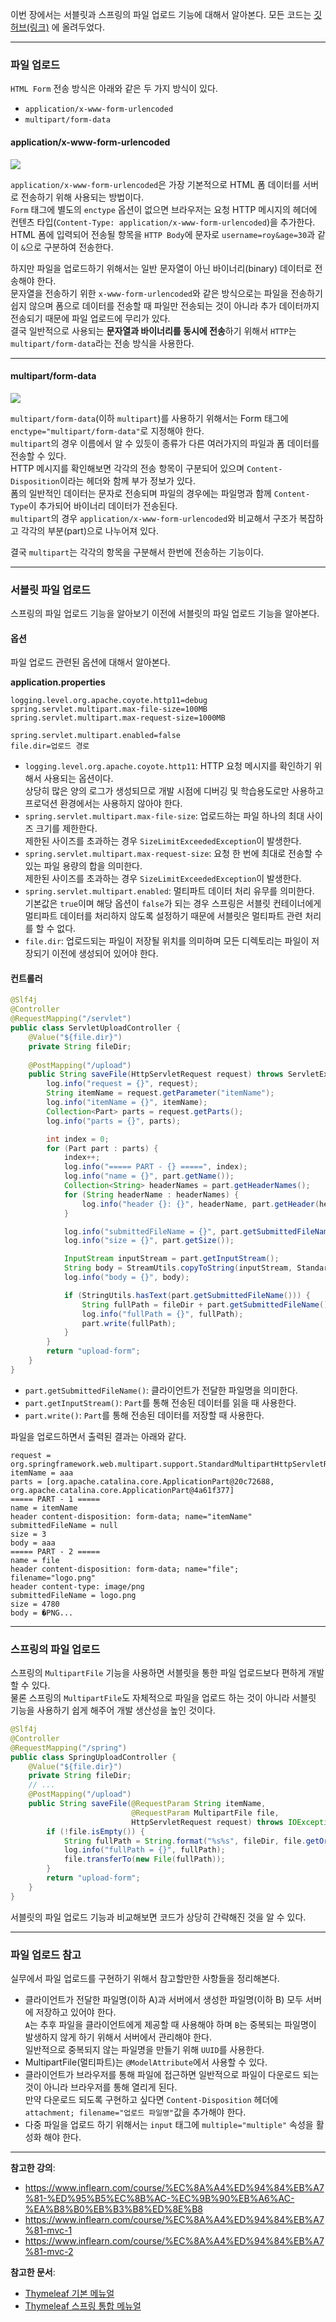 이번 장에서는 서블릿과 스프링의 파일 업로드 기능에 대해서 알아본다.
모든 코드는 [깃허브(링크)](https://github.com/roy-zz/mvc) 에 올려두었다.

---

### 파일 업로드

`HTML Form` 전송 방식은 아래와 같은 두 가지 방식이 있다.

- `application/x-www-form-urlencoded`
- `multipart/form-data`

#### application/x-www-form-urlencoded

![](image/x-www-form-urlencoded-process.png)

`application/x-www-form-urlencoded`은 가장 기본적으로 HTML 폼 데이터를 서버로 전송하기 위해 사용되는 방법이다.  
`Form` 태그에 별도의 `enctype` 옵션이 없으면 브라우저는 요청 HTTP 메시지의 헤더에 컨텐츠 타입(`Content-Type: application/x-www-form-urlencoded`)을 추가한다.  
HTML 폼에 입력되어 전송될 항목을 `HTTP Body`에 문자로 `username=roy&age=30`과 같이 `&`으로 구분하여 전송한다.
  
하지만 파일을 업로드하기 위해서는 일반 문자열이 아닌 바이너리(binary) 데이터로 전송해야 한다.  
문자열을 전송하기 위한 `x-www-form-urlencoded`와 같은 방식으로는 파일을 전송하기 쉽지 않으며 폼으로 데이터를 전송할 때 파일만 전송되는 것이 아니라 추가 데이터까지 전송되기 때문에 파일 업로드에 무리가 있다.  
결국 일반적으로 사용되는 **문자열과 바이너리를 동시에 전송**하기 위해서 `HTTP`는 `multipart/form-data`라는 전송 방식을 사용한다.

---

#### multipart/form-data

![](image/form-data-process.png)

`multipart/form-data`(이하 `multipart`)를 사용하기 위해서는 Form 태그에 `enctype="multipart/form-data"`로 지정해야 한다.  
`multipart`의 경우 이름에서 알 수 있듯이 종류가 다른 여러가지의 파일과 폼 데이터를 전송할 수 있다.  
HTTP 메시지를 확인해보면 각각의 전송 항목이 구분되어 있으며 `Content-Disposition`이라는 헤더와 함께 부가 정보가 있다.  
폼의 일반적인 데이터는 문자로 전송되며 파일의 경우에는 파일명과 함께 `Content-Type`이 추가되어 바이너리 데이터가 전송된다.  
`multipart`의 경우 `application/x-www-form-urlencoded`와 비교해서 구조가 복잡하고 각각의 부분(part)으로 나누어져 있다.
  
결국 `multipart`는 각각의 항목을 구분해서 한번에 전송하는 기능이다. 

---

### 서블릿 파일 업로드

스프링의 파일 업로드 기능을 알아보기 이전에 서블릿의 파일 업로드 기능을 알아본다.

#### 옵션

파일 업로드 관련된 옵션에 대해서 알아본다.  
  
**application.properties**

```properties
logging.level.org.apache.coyote.http11=debug
spring.servlet.multipart.max-file-size=100MB
spring.servlet.multipart.max-request-size=1000MB

spring.servlet.multipart.enabled=false
file.dir=업로드 경로
```

- `logging.level.org.apache.coyote.http11`: HTTP 요청 메시지를 확인하기 위해서 사용되는 옵션이다.  
  상당히 많은 양의 로그가 생성되므로 개발 시점에 디버깅 및 학습용도로만 사용하고 프로덕션 환경에서는 사용하지 않아야 한다.
- `spring.servlet.multipart.max-file-size`: 업로드하는 파일 하나의 최대 사이즈 크기를 제한한다.  
  제한된 사이즈를 초과하는 경우 `SizeLimitExceededException`이 발생한다.
- `spring.servlet.multipart.max-request-size`: 요청 한 번에 최대로 전송할 수 있는 파일 용량의 합을 의미한다.  
  제한된 사이즈를 초과하는 경우 `SizeLimitExceededException`이 발생한다.
- `spring.servlet.multipart.enabled`: 멀티파트 데이터 처리 유무를 의미한다.  
  기본값은 `true`이며 해당 옵션이 `false`가 되는 경우 스프링은 서블릿 컨테이너에게 멀티파트 데이터를 처리하지 않도록 설정하기 때문에 서블릿은 멀티파트 관련 처리를 할 수 없다.
- `file.dir`: 업로드되는 파일이 저장될 위치를 의미하며 모든 디렉토리는 파일이 저장되기 이전에 생성되어 있어야 한다.

#### 컨트롤러

```java
@Slf4j
@Controller
@RequestMapping("/servlet")
public class ServletUploadController {
    @Value("${file.dir}")
    private String fileDir;
    
    @PostMapping("/upload")
    public String saveFile(HttpServletRequest request) throws ServletException, IOException {
        log.info("request = {}", request);
        String itemName = request.getParameter("itemName");
        log.info("itemName = {}", itemName);
        Collection<Part> parts = request.getParts();
        log.info("parts = {}", parts);

        int index = 0;
        for (Part part : parts) {
            index++;
            log.info("===== PART - {} =====", index);
            log.info("name = {}", part.getName());
            Collection<String> headerNames = part.getHeaderNames();
            for (String headerName : headerNames) {
                log.info("header {}: {}", headerName, part.getHeader(headerName));
            }

            log.info("submittedFileName = {}", part.getSubmittedFileName());
            log.info("size = {}", part.getSize());

            InputStream inputStream = part.getInputStream();
            String body = StreamUtils.copyToString(inputStream, StandardCharsets.UTF_8);
            log.info("body = {}", body);

            if (StringUtils.hasText(part.getSubmittedFileName())) {
                String fullPath = fileDir + part.getSubmittedFileName();
                log.info("fullPath = {}", fullPath);
                part.write(fullPath);
            }
        }
        return "upload-form";
    }
}
```

- `part.getSubmittedFileName()`: 클라이언트가 전달한 파일명을 의미한다.
- `part.getInputStream()`: `Part`를 통해 전송된 데이터를 읽을 때 사용한다.
- `part.write()`: `Part`를 통해 전송된 데이터를 저장할 때 사용한다.
  
파일을 업로드하면서 출력된 결과는 아래와 같다.

```
request = org.springframework.web.multipart.support.StandardMultipartHttpServletRequest@119d4fb
itemName = aaa
parts = [org.apache.catalina.core.ApplicationPart@20c72688, org.apache.catalina.core.ApplicationPart@4a61f377]
===== PART - 1 =====
name = itemName
header content-disposition: form-data; name="itemName"
submittedFileName = null
size = 3
body = aaa
===== PART - 2 =====
name = file
header content-disposition: form-data; name="file"; filename="logo.png"
header content-type: image/png
submittedFileName = logo.png
size = 4780
body = �PNG...
```

---

### 스프링의 파일 업로드

스프링의 `MultipartFile` 기능을 사용하면 서블릿을 통한 파일 업로드보다 편하게 개발할 수 있다.  
물론 스프링의 `MultipartFile`도 자체적으로 파일을 업로드 하는 것이 아니라 서블릿 기능을 사용하기 쉽게 해주어 개발 생산성을 높인 것이다.  

```java
@Slf4j
@Controller
@RequestMapping("/spring")
public class SpringUploadController {
    @Value("${file.dir}")
    private String fileDir;
    // ...
    @PostMapping("/upload")
    public String saveFile(@RequestParam String itemName, 
                           @RequestParam MultipartFile file, 
                           HttpServletRequest request) throws IOException {
        if (!file.isEmpty()) {
            String fullPath = String.format("%s%s", fileDir, file.getOriginalFilename());
            log.info("fullPath = {}", fullPath);
            file.transferTo(new File(fullPath));
        }
        return "upload-form";
    }
}
```

서블릿의 파일 업로드 기능과 비교해보면 코드가 상당히 간략해진 것을 알 수 있다.

---

### 파일 업로드 참고

실무에서 파일 업로드를 구현하기 위해서 참고할만한 사항들을 정리해본다.

- 클라이언트가 전달한 파일명(이하 A)과 서버에서 생성한 파일명(이하 B) 모두 서버에 저장하고 있어야 한다.  
  `A`는 추후 파일을 클라이언트에게 제공할 때 사용해야 하며 `B`는 중복되는 파일명이 발생하지 않게 하기 위해서 서버에서 관리해야 한다.  
  일반적으로 중복되지 않는 파일명을 만들기 위해 `UUID`를 사용한다.
- MultipartFile(멀티파트)는 `@ModelAttribute`에서 사용할 수 있다.
- 클라이언트가 브라우저를 통해 파일에 접근하면 일반적으로 파일이 다운로드 되는 것이 아니라 브라우저를 통해 열리게 된다.  
  만약 다운로드 되도록 구현하고 싶다면 `Content-Disposition` 헤더에 `attachment; filename="업로드 파일명"`값을 추가해야 한다.
- 다중 파일을 업로드 하기 위해서는 `input` 태그에 `multiple="multiple"` 속성을 활성화 해야 한다.

---

**참고한 강의**:
- https://www.inflearn.com/course/%EC%8A%A4%ED%94%84%EB%A7%81-%ED%95%B5%EC%8B%AC-%EC%9B%90%EB%A6%AC-%EA%B8%B0%EB%B3%B8%ED%8E%B8
- https://www.inflearn.com/course/%EC%8A%A4%ED%94%84%EB%A7%81-mvc-1
- https://www.inflearn.com/course/%EC%8A%A4%ED%94%84%EB%A7%81-mvc-2

**참고한 문서**:
- [Thymeleaf 기본 메뉴얼](https://www.thymeleaf.org/doc/tutorials/3.0/usingthymeleaf.html)
- [Thymeleaf 스프링 통합 메뉴얼](https://www.thymeleaf.org/doc/tutorials/3.0/thymeleafspring.html)